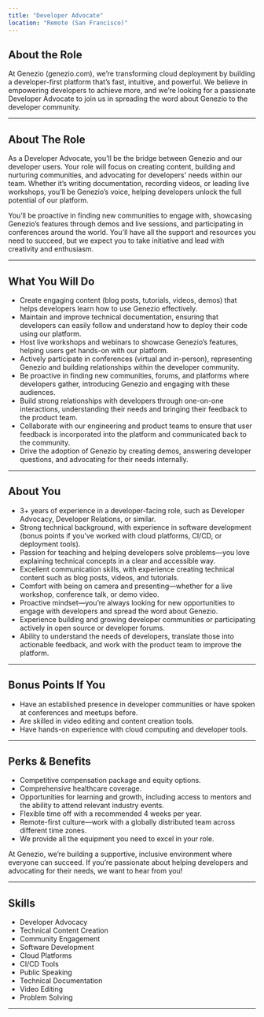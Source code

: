 ```yaml
---
title: "Developer Advocate"
location: "Remote (San Francisco)"
---
```


## About the Role

At Genezio (genezio.com), we’re transforming cloud deployment by building a developer-first platform that’s fast, intuitive, and powerful. We believe in empowering developers to achieve more, and we’re looking for a passionate Developer Advocate to join us in spreading the word about Genezio to the developer community.

---

## About The Role

As a Developer Advocate, you’ll be the bridge between Genezio and our developer users. Your role will focus on creating content, building and nurturing communities, and advocating for developers' needs within our team. Whether it’s writing documentation, recording videos, or leading live workshops, you’ll be Genezio’s voice, helping developers unlock the full potential of our platform.

You’ll be proactive in finding new communities to engage with, showcasing Genezio’s features through demos and live sessions, and participating in conferences around the world. You'll have all the support and resources you need to succeed, but we expect you to take initiative and lead with creativity and enthusiasm.

---

## What You Will Do

- Create engaging content (blog posts, tutorials, videos, demos) that helps developers learn how to use Genezio effectively.
- Maintain and improve technical documentation, ensuring that developers can easily follow and understand how to deploy their code using our platform.
- Host live workshops and webinars to showcase Genezio’s features, helping users get hands-on with our platform.
- Actively participate in conferences (virtual and in-person), representing Genezio and building relationships within the developer community.
- Be proactive in finding new communities, forums, and platforms where developers gather, introducing Genezio and engaging with these audiences.
- Build strong relationships with developers through one-on-one interactions, understanding their needs and bringing their feedback to the product team.
- Collaborate with our engineering and product teams to ensure that user feedback is incorporated into the platform and communicated back to the community.
- Drive the adoption of Genezio by creating demos, answering developer questions, and advocating for their needs internally.

---

## About You

- 3+ years of experience in a developer-facing role, such as Developer Advocacy, Developer Relations, or similar.
- Strong technical background, with experience in software development (bonus points if you’ve worked with cloud platforms, CI/CD, or deployment tools).
- Passion for teaching and helping developers solve problems—you love explaining technical concepts in a clear and accessible way.
- Excellent communication skills, with experience creating technical content such as blog posts, videos, and tutorials.
- Comfort with being on camera and presenting—whether for a live workshop, conference talk, or demo video.
- Proactive mindset—you’re always looking for new opportunities to engage with developers and spread the word about Genezio.
- Experience building and growing developer communities or participating actively in open source or developer forums.
- Ability to understand the needs of developers, translate those into actionable feedback, and work with the product team to improve the platform.

---

## Bonus Points If You

- Have an established presence in developer communities or have spoken at conferences and meetups before.
- Are skilled in video editing and content creation tools.
- Have hands-on experience with cloud computing and developer tools.

---

## Perks & Benefits

- Competitive compensation package and equity options.
- Comprehensive healthcare coverage.
- Opportunities for learning and growth, including access to mentors and the ability to attend relevant industry events.
- Flexible time off with a recommended 4 weeks per year.
- Remote-first culture—work with a globally distributed team across different time zones.
- We provide all the equipment you need to excel in your role.

At Genezio, we’re building a supportive, inclusive environment where everyone can succeed. If you’re passionate about helping developers and advocating for their needs, we want to hear from you!

---

## Skills

- Developer Advocacy
- Technical Content Creation
- Community Engagement
- Software Development
- Cloud Platforms
- CI/CD Tools
- Public Speaking
- Technical Documentation
- Video Editing
- Problem Solving

---
